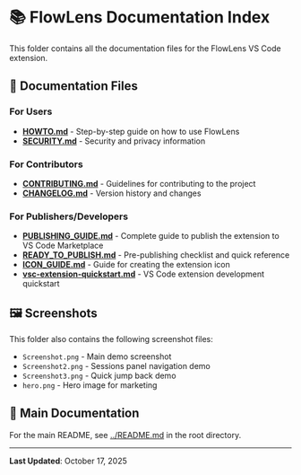 # 📚 FlowLens Documentation Index

This folder contains all the documentation files for the FlowLens VS Code extension.

## 📖 Documentation Files

### For Users

- **[HOWTO.md](./HOWTO.md)** - Step-by-step guide on how to use FlowLens
- **[SECURITY.md](./SECURITY.md)** - Security and privacy information

### For Contributors

- **[CONTRIBUTING.md](./CONTRIBUTING.md)** - Guidelines for contributing to the project
- **[CHANGELOG.md](./CHANGELOG.md)** - Version history and changes

### For Publishers/Developers

- **[PUBLISHING_GUIDE.md](./PUBLISHING_GUIDE.md)** - Complete guide to publish the extension to VS Code Marketplace
- **[READY_TO_PUBLISH.md](./READY_TO_PUBLISH.md)** - Pre-publishing checklist and quick reference
- **[ICON_GUIDE.md](./ICON_GUIDE.md)** - Guide for creating the extension icon
- **[vsc-extension-quickstart.md](./vsc-extension-quickstart.md)** - VS Code extension development quickstart

## 🖼️ Screenshots

This folder also contains the following screenshot files:
- `Screenshot.png` - Main demo screenshot
- `Screenshot2.png` - Sessions panel navigation demo
- `Screenshot3.png` - Quick jump back demo
- `hero.png` - Hero image for marketing

## 🔗 Main Documentation

For the main README, see [../README.md](../README.md) in the root directory.

---

**Last Updated**: October 17, 2025

